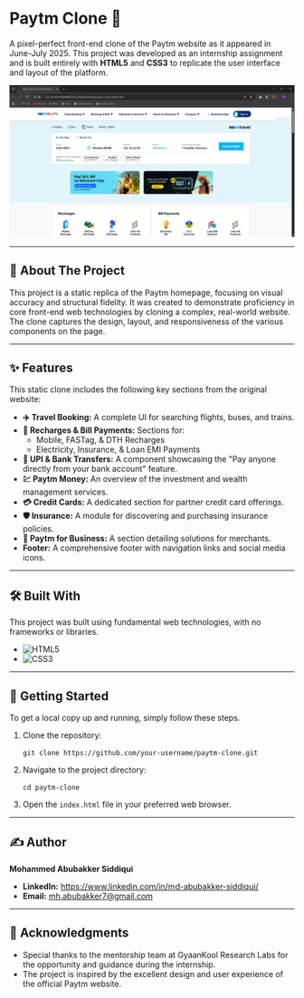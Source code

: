 # Paytm Clone 🚀

A pixel-perfect front-end clone of the Paytm website as it appeared in June-July 2025. This project was developed as an internship assignment and is built entirely with **HTML5** and **CSS3** to replicate the user interface and layout of the platform.

![Paytm Clone Screenshot](paytm-ss.png)

---

## 📖 About The Project

This project is a static replica of the Paytm homepage, focusing on visual accuracy and structural fidelity. It was created to demonstrate proficiency in core front-end web technologies by cloning a complex, real-world website. The clone captures the design, layout, and responsiveness of the various components on the page.

---

## ✨ Features

This static clone includes the following key sections from the original website:
- **✈️ Travel Booking:** A complete UI for searching flights, buses, and trains.
- **📱 Recharges & Bill Payments:** Sections for:
  - Mobile, FASTag, & DTH Recharges
  - Electricity, Insurance, & Loan EMI Payments
- **💸 UPI & Bank Transfers:** A component showcasing the "Pay anyone directly from your bank account" feature.
- **💹 Paytm Money:** An overview of the investment and wealth management services.
- **💳 Credit Cards:** A dedicated section for partner credit card offerings.
- **🛡️ Insurance:** A module for discovering and purchasing insurance policies.
- **🏢 Paytm for Business:** A section detailing solutions for merchants.
- **Footer:** A comprehensive footer with navigation links and social media icons.

---

## 🛠️ Built With

This project was built using fundamental web technologies, with no frameworks or libraries.

*   ![HTML5](https://img.shields.io/badge/html5-%23E34F26.svg?style=for-the-badge&logo=html5&logoColor=white)
*   ![CSS3](https://img.shields.io/badge/css3-%231572B6.svg?style=for-the-badge&logo=css3&logoColor=white)

---

## 🚀 Getting Started

To get a local copy up and running, simply follow these steps.

1.  Clone the repository:
    ```
    git clone https://github.com/your-username/paytm-clone.git
    ```
2.  Navigate to the project directory:
    ```
    cd paytm-clone
    ```
3.  Open the `index.html` file in your preferred web browser.

---

## ✍️ Author

**Mohammed Abubakker Siddiqui**

-   **LinkedIn:** https://www.linkedin.com/in/md-abubakker-siddiqui/
-   **Email:** mh.abubakker7@gmail.com

---

## 🙏 Acknowledgments

*   Special thanks to the mentorship team at GyaanKool Research Labs for the opportunity and guidance during the internship.
*   The project is inspired by the excellent design and user experience of the official Paytm website.
